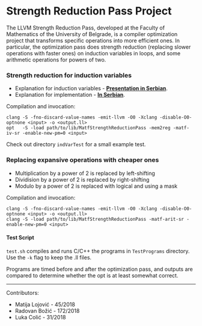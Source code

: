 # Strength Reduction Pass Project

The LLVM Strength Reduction Pass, developed at the Faculty of Mathematics of the University of Belgrade, is a compiler optimization project that transforms specific operations into more efficient ones. In particular, the optimization pass does strength reduction (replacing slower operations with faster ones) on induction variables in loops, and some arithmetic operations for powers of two. 

### Strength reduction for induction variables

* Explanation for induction variables - [**Presentation in Serbian**](inductionVariables.pdf).
* Explanation for implementation - [**In Serbian**](inductionVariables.md).

Compilation and invocation:
```
clang -S -fno-discard-value-names -emit-llvm -O0 -Xclang -disable-O0-optnone <input> -o <output.ll>
opt   -S -load path/to/lib/MatfStrengthReductionPass -mem2reg -matf-iv-sr -enable-new-pm=0 <input>
```

Check out directory `indVarTest` for a small example test.

### Replacing expansive operations with cheaper ones

* Multiplication by a power of 2 is replaced by left-shifting
* Dividision by a power of 2 is replaced by right-shifting
* Modulo by a power of 2 is replaced with logical and using a mask

Compilation and invocation:
```
clang -S -fno-discard-value-names -emit-llvm -O0 -Xclang -disable-O0-optnone <input> -o <output.ll>
clang -S -load path/to/lib/MatfStrengthReductionPass -matf-arit-sr -enable-new-pm=0 <input>
```

#### Test Script

`test.sh` compiles and runs C/C++ the programs in `TestPrograms` directory. Use the `-k` flag to keep the .ll files.

Programs are timed before and after the optimization pass, and outputs are compared to determine whether the opt is at least somewhat correct.

---

Contributors:
* Matija Lojović - 45/2018
* Radovan Božić - 172/2018
* Luka Colić - 31/2018
